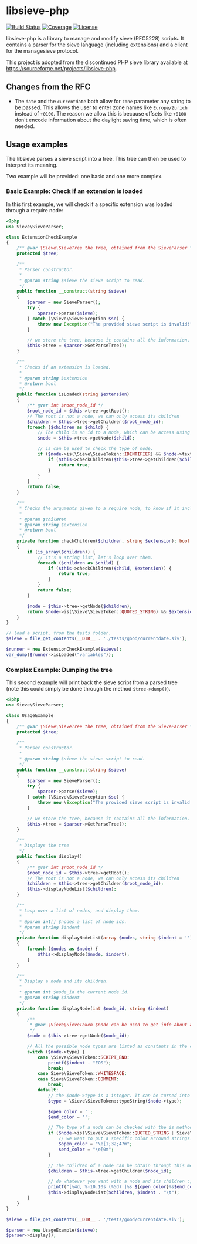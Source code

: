 # libsieve-php

[![Build Status](https://img.shields.io/travis-ci/ProtonMail/libsieve-php.svg?style=flat-square)](https://travis-ci.org/ProtonMail/libsieve-php)
[![Coverage](https://img.shields.io/codecov/c/github/ProtonMail/libsieve-php.svg?style=flat-square)](https://codecov.io/gh/ProtonMail/libsieve-php)
[![License](https://img.shields.io/github/license/ProtonMail/libsieve-php.svg?style=flat-square)](https://github.com/ProtonMail/libsieve-php/blob/master/LICENSE)

libsieve-php is a library to manage and modify sieve (RFC5228) scripts. It contains a parser for the sieve language (including extensions) and a client for the managesieve protocol.

This project is adopted from the discontinued PHP sieve library available at https://sourceforge.net/projects/libsieve-php.

## Changes from the RFC

 - The `date` and the `currentdate` both allow for `zone` parameter any string to be passed.
   This allows the user to enter zone names like `Europe/Zurich` instead of `+0100`. 
   The reason we allow this is because offsets like `+0100` don't encode information about the
   daylight saving time, which is often needed.

## Usage examples

The libsieve parses a sieve script into a tree. This tree can then be used to interpret its meaning.

Two example will be provided: one basic and one more complex.
### Basic Example: Check if an extension is loaded
In this first example, we will check if a specific extension was loaded through a require node:

```php
<?php
use Sieve\SieveParser;

class ExtensionCheckExample
{
    /** @var \Sieve\SieveTree the tree, obtained from the SieveParser */
    protected $tree;

    /**
     * Parser constructor.
     *
     * @param string $sieve the sieve script to read.
     */
    public function __construct(string $sieve)
    {
        $parser = new SieveParser();
        try {
            $parser->parse($sieve);
        } catch (\Sieve\SieveException $se) {
            throw new Exception("The provided sieve script is invalid!");
        }

        // we store the tree, because it contains all the information.
        $this->tree = $parser->GetParseTree();
    }

    /**
     * Checks if an extension is loaded.
     *
     * @param string $extension
     * @return bool
     */
    public function isLoaded(string $extension)
    {
        /** @var int $root_node_id */
        $root_node_id = $this->tree->getRoot();
        // The root is not a node, we can only access its children
        $children = $this->tree->getChildren($root_node_id);
        foreach ($children as $child) {
            // The child is an id to a node, which can be access using the following:
            $node = $this->tree->getNode($child);

            // is can be used to check the type of node.
            if ($node->is(\Sieve\SieveToken::IDENTIFIER) && $node->text === "require") {
                if ($this->checkChildren($this->tree->getChildren($child), $extension)) {
                    return true;
                }
            }
        }
        return false;
    }

    /**
     * Checks the arguments given to a require node, to know if it includes
     *
     * @param $children
     * @param string $extension
     * @return bool
     */
    private function checkChildren($children, string $extension): bool
    {
        if (is_array($children)) {
            // it's a string list, let's loop over them.
            foreach ($children as $child) {
                if ($this->checkChildren($child, $extension)) {
                    return true;
                }
            }
            return false;
        }

        $node = $this->tree->getNode($children);
        return $node->is(\Sieve\SieveToken::QUOTED_STRING) && $extension === trim($node->text, '"');
    }
}

// load a script, from the tests folder.
$sieve = file_get_contents(__DIR__ . './tests/good/currentdate.siv');

$runner = new ExtensionCheckExample($sieve);
var_dump($runner->isLoaded("variables"));
```

### Complex Example: Dumping the tree

This second example will print back the sieve script from a parsed tree (note this could simply be done through
the method `$tree->dump()`).

```php
<?php
use Sieve\SieveParser;

class UsageExample
{
    /** @var \Sieve\SieveTree the tree, obtained from the SieveParser */
    protected $tree;

    /**
     * Parser constructor.
     *
     * @param string $sieve the sieve script to read.
     */
    public function __construct(string $sieve)
    {
        $parser = new SieveParser();
        try {
            $parser->parse($sieve);
        } catch (\Sieve\SieveException $se) {
            throw new \Exception("The provided sieve script is invalid!");
        }

        // we store the tree, because it contains all the information.
        $this->tree = $parser->GetParseTree();
    }

    /**
     * Displays the tree
     */
    public function display()
    {
        /** @var int $root_node_id */
        $root_node_id = $this->tree->getRoot();
        // The root is not a node, we can only access its children
        $children = $this->tree->getChildren($root_node_id);
        $this->displayNodeList($children);
    }

    /**
     * Loop over a list of nodes, and display them.
     *
     * @param int[] $nodes a list of node ids.
     * @param string $indent
     */
    private function displayNodeList(array $nodes, string $indent = '')
    {
        foreach ($nodes as $node) {
            $this->displayNode($node, $indent);
        }
    }

    /**
     * Display a node and its children.
     *
     * @param int $node_id the current node id.
     * @param string $indent
     */
    private function displayNode(int $node_id, string $indent)
    {
        /**
         * @var \Sieve\SieveToken $node can be used to get info about a specific node.
         */
        $node = $this->tree->getNode($node_id);

        // All the possible node types are listed as constants in the class SieveToken...
        switch ($node->type) {
            case \Sieve\SieveToken::SCRIPT_END:
                printf($indent . "EOS");
                break;
            case Sieve\SieveToken::WHITESPACE:
            case Sieve\SieveToken::COMMENT:
                break;
            default:
                // the $node->type is a integer. It can be turned into an explicit string this way...
                $type = \Sieve\SieveToken::typeString($node->type);

                $open_color = '';
                $end_color = '';

                // The type of a node can be checked with the is method. Mask can be used to match several types.
                if ($node->is(\Sieve\SieveToken::QUOTED_STRING | Sieve\SieveToken::MULTILINE_STRING)) {
                    // we want to put a specific color arround strings...
                    $open_color = "\e[1;32;47m";
                    $end_color = "\e[0m";
                }

                // The children of a node can be obtain through this method:
                $children = $this->tree->getChildren($node_id);

                // do whatever you want with a node and its children :) Here we are going to display them.
                printf("[%4d, %-10.10s (%5d) ]%s ${open_color}%s$end_color" . PHP_EOL, $node->line, $type, $node->type, $indent, $node->text);
                $this->displayNodeList($children, $indent . "\t");
        }
    }
}

$sieve = file_get_contents(__DIR__ . '/tests/good/currentdate.siv');

$parser = new UsageExample($sieve);
$parser->display();
```
